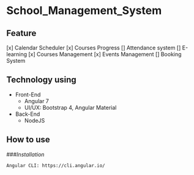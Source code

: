 # School_Management_System

## Feature
[x] Calendar Scheduler
[x] Courses Progress
[] Attendance system
[] E-learning
[x] Courses Management
[x] Events Management
[] Booking System

## Technology using
* Front-End
  * Angular 7
  * UI/UX: Bootstrap 4, Angular Material
* Back-End
  * NodeJS
  
## How to use
###*Installation*
```
Angular CLI: https://cli.angular.io/
```
